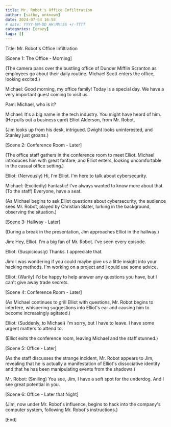 ```yaml
---
title: Mr. Robot's Office Infiltration
author: [sathe, unknown]
date: 2024-07-04 16:58
# date: YYYY-MM-DD HH:MM:SS +/-TTTT
categories: [crazy]
tags: []
---
```


Title: Mr. Robot's Office Infiltration

[Scene 1: The Office - Morning]

(The camera pans over the bustling office of Dunder Mifflin Scranton as employees go about their daily routine. Michael Scott enters the office, looking excited.)

Michael: Good morning, my office family! Today is a special day. We have a very important guest coming to visit us.

Pam: Michael, who is it?

Michael: It's a big name in the tech industry. You might have heard of him. (He pulls out a business card) Elliot Alderson, from Mr. Robot.

(Jim looks up from his desk, intrigued. Dwight looks uninterested, and Stanley just groans.)

[Scene 2: Conference Room - Later]

(The office staff gathers in the conference room to meet Elliot. Michael introduces him with great fanfare, and Elliot enters, looking uncomfortable in the casual office setting.)

Elliot: (Nervously) Hi, I'm Elliot. I'm here to talk about cybersecurity.

Michael: (Excitedly) Fantastic! I've always wanted to know more about that. (To the staff) Everyone, have a seat.

(As Michael begins to ask Elliot questions about cybersecurity, the audience sees Mr. Robot, played by Christian Slater, lurking in the background, observing the situation.)

[Scene 3: Hallway - Later]

(During a break in the presentation, Jim approaches Elliot in the hallway.)

Jim: Hey, Elliot. I'm a big fan of Mr. Robot. I've seen every episode.

Elliot: (Suspiciously) Thanks. I appreciate that.

Jim: I was wondering if you could maybe give us a little insight into your hacking methods. I'm working on a project and I could use some advice.

Elliot: (Warily) I'd be happy to help answer any questions you have, but I can't give away trade secrets.

[Scene 4: Conference Room - Later]

(As Michael continues to grill Elliot with questions, Mr. Robot begins to interfere, whispering suggestions into Elliot's ear and causing him to become increasingly agitated.)

Elliot: (Suddenly, to Michael) I'm sorry, but I have to leave. I have some urgent matters to attend to.

(Elliot exits the conference room, leaving Michael and the staff stunned.)

[Scene 5: Office - Later]

(As the staff discusses the strange incident, Mr. Robot appears to Jim, revealing that he is actually a manifestation of Elliot's dissociative identity and that he has been manipulating events from the shadows.)

Mr. Robot: (Smiling) You see, Jim, I have a soft spot for the underdog. And I see great potential in you.

[Scene 6: Office - Later that Night]

(Jim, now under Mr. Robot's influence, begins to hack into the company's computer system, following Mr. Robot's instructions.)

[End]
